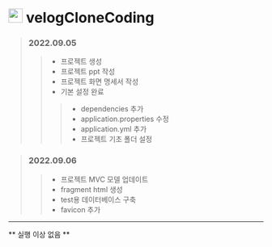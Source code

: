 # <img src="https://static.velog.io/favicon.ico" type="image/x-icon" width="28px"/> velogCloneCoding

> ### 2022.09.05
> > - 프로젝트 생성
> > - 프로젝트 ppt 작성
> > - 프로젝트 화면 명세서 작성
> > - 기본 설정 완료
> > >  - dependencies 추가
> > >  - application.properties 수정
> > >  - application.yml 추가
> > >  - 프로젝트 기초 폴더 설정

> ### 2022.09.06
> > - 프로젝트 MVC 모델 업데이트
> > - fragment html 생성
> > - test용 데이터베이스 구축
> > - favicon 추가

- - -
** 실행 이상 없음 **
